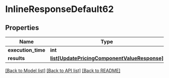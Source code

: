 # InlineResponseDefault62

## Properties
Name | Type | Description | Notes
------------ | ------------- | ------------- | -------------
**execution_time** | **int** |  | 
**results** | [**list[UpdatePricingComponentValueResponse]**](UpdatePricingComponentValueResponse.md) |  | 

[[Back to Model list]](../README.md#documentation-for-models) [[Back to API list]](../README.md#documentation-for-api-endpoints) [[Back to README]](../README.md)

